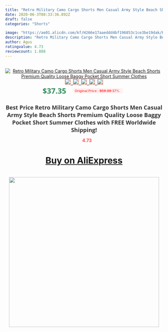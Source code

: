 ```yaml
---
title: "Retro Military Camo Cargo Shorts Men Casual Army Style Beach Shorts Premium Quality Loose Baggy Pocket Short Summer Clothes"
date: 2020-06-3T08:33:36.892Z
draft: false
categories: "Shorts"

image: "https://ae01.alicdn.com/kf/H266e17aaeddd4bf196853c1ce3be19dak/Retro-Military-Camo-Cargo-Shorts-Men-Casual-Army-Style-Beach-Shorts-Premium-Quality-Loose-Baggy-Pocket.jpg"
description: "Retro Military Camo Cargo Shorts Men Casual Army Style Beach Shorts Premium Quality Loose Baggy Pocket Short Summer Clothes"
author: Agus
ratingvalue: 4.73
reviewcount: 1.888
---
```

<br>
<div style="text-align: center;">
<a href="https://s.click.aliexpress.com/e/_AaqqKh" target="_blank" rel="nofollow noopener noreferrer"><img alt="Retro Military Camo Cargo Shorts Men Casual Army Style Beach Shorts Premium Quality Loose Baggy Pocket Short Summer Clothes" class="magnifier-image" src="https://ae01.alicdn.com/kf/H266e17aaeddd4bf196853c1ce3be19dak/Retro-Military-Camo-Cargo-Shorts-Men-Casual-Army-Style-Beach-Shorts-Premium-Quality-Loose-Baggy-Pocket.jpg_640x640.jpg">
<br>
<img style="border:1px solid salmon" src="https://ae01.alicdn.com/kf/H266e17aaeddd4bf196853c1ce3be19dak/Retro-Military-Camo-Cargo-Shorts-Men-Casual-Army-Style-Beach-Shorts-Premium-Quality-Loose-Baggy-Pocket.jpg_120x120.jpg">&nbsp;&nbsp;<img style="border:1px solid salmon" src="https://ae01.alicdn.com/kf/Had105ddbc33f47459842bf46a651c4378/Retro-Military-Camo-Cargo-Shorts-Men-Casual-Army-Style-Beach-Shorts-Premium-Quality-Loose-Baggy-Pocket.jpg_120x120.jpg">&nbsp;&nbsp;<img style="border:1px solid salmon" src="https://ae01.alicdn.com/kf/H89ffe48c38eb447499bf571d8f675d10T/Retro-Military-Camo-Cargo-Shorts-Men-Casual-Army-Style-Beach-Shorts-Premium-Quality-Loose-Baggy-Pocket.jpg_120x120.jpg">&nbsp;&nbsp;<img style="border:1px solid salmon" src="_120x120.jpg">&nbsp;&nbsp;<img style="border:1px solid salmon" src="https://ae01.alicdn.com/kf/H70f76d0bcaf34cb1bea2908689959e59x/Retro-Military-Camo-Cargo-Shorts-Men-Casual-Army-Style-Beach-Shorts-Premium-Quality-Loose-Baggy-Pocket.jpg_120x120.jpg"></a></div><br0>
<div style="text-align: center;"><span style="background-color: white; border: 0px; box-sizing: border-box; color: seagreen; display: inline-block; font-family: &quot;open sans&quot; , &quot;arial&quot; , &quot;helvetica&quot; , sans-serif , &quot;heiti&quot;; font-size: 24px; font-stretch: inherit; font-weight: 700; line-height: inherit; margin: 0px 10px 0px 0px; padding: 0px; vertical-align: middle;">$37.35 </span>
<span style="background: rgb(255 , 241 , 241); border-radius: 3px; border: 0px; box-sizing: border-box; color: #ff4747; display: inline-block; font-family: inherit; font-size: 12px; font-stretch: inherit; font-style: inherit; font-variant: inherit; font-weight: 600; line-height: inherit; margin: 0px; padding: 2px 5px; transform: scale(0.9); vertical-align: middle;">Original Price : <b style="text-decoration: line-through;">$59.28 </b> 37%&nbsp;&nbsp;</span></div>
<h1 style="color: #333333; display: inline-block; font-family: &quot;open sans&quot; , &quot;arial&quot; , &quot;helvetica&quot; , sans-serif , &quot;heiti&quot;; font-size: 18px; font-stretch: inherit; font-weight: 700; text-align: center;">Best Price Retro Military Camo Cargo Shorts Men Casual Army Style Beach Shorts Premium Quality Loose Baggy Pocket Short Summer Clothes with FREE Worldwide Shipping!</h1>
<div style="color: #ff4747; text-align: center;">
<img src="https://4.bp.blogspot.com/-M0ZcTcb-5uY/XleCXlxnR4I/AAAAAAAAAEc/OrjgMkXV1oMQFaCRZj5HQwOCBcu3w1FegCPcBGAYYCw/s1600/star.png" style="height: 15px;">&nbsp;<b>4.73</b></div>
<div class="button_cont" align="center"><a class="buynow_a" href="https://s.click.aliexpress.com/e/_AaqqKh" target="_blank" rel="nofollow noopener noreferrer"><H1>Buy on AliExpress</H1></a></div><br>
<div class="separator" style="clear: both; text-align: center;">
<img src="https://lh3.googleusercontent.com/-pTy5HemUv9M/XlePHvY0dAI/AAAAAAAAAE4/0nX5iRUoIWY8eMW9Dpxeirr157OZliDIgCLcBGAsYHQ/s1600/badge.gif" width="480">
</div>
